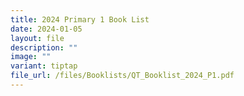 ```yaml
---
title: 2024 Primary 1 Book List
date: 2024-01-05
layout: file
description: ""
image: ""
variant: tiptap
file_url: /files/Booklists/QT_Booklist_2024_P1.pdf
---
```

